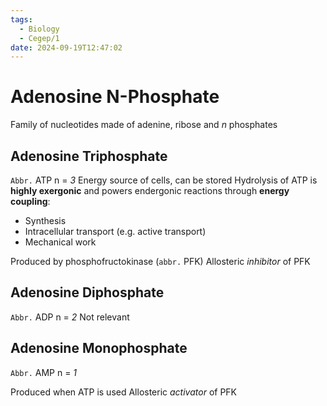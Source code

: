 ```yaml
---
tags:
  - Biology
  - Cegep/1
date: 2024-09-19T12:47:02
---
```


# Adenosine N-Phosphate

Family of nucleotides made of adenine, ribose and *n* phosphates

## Adenosine Triphosphate

`Abbr.` ATP
n = *3*
Energy source of cells, can be stored
Hydrolysis of ATP is **highly exergonic** and powers endergonic reactions through **energy coupling**:

- Synthesis
- Intracellular transport (e.g. active transport)
- Mechanical work

Produced by phosphofructokinase (`abbr.` PFK)
Allosteric *inhibitor* of PFK

## Adenosine Diphosphate

`Abbr.` ADP
n = *2*
Not relevant

## Adenosine Monophosphate

`Abbr.` AMP
n = *1*

Produced when ATP is used
Allosteric *activator* of PFK